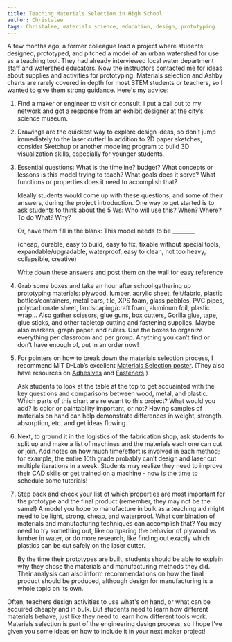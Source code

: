 ```yaml
---
title: Teaching Materials Selection in High School
author: Christalee
tags: Christalee, materials science, education, design, prototyping
---
```


A few months ago, a former colleague lead a project where students designed, prototyped, and pitched a model of an urban watershed for use as a teaching tool. They had already interviewed local water department staff and watershed educators. Now the instructors contacted me for ideas about supplies and activities for prototyping. Materials selection and Ashby charts are rarely covered in depth for most STEM students or teachers, so I wanted to give them strong guidance. Here's my advice:
<!--more-->

1. Find a maker or engineer to visit or consult. I put a call out to my network and got a response from an exhibit designer at the city’s science museum.

2. Drawings are the quickest way to explore design ideas, so don’t jump immediately to the laser cutter! In addition to 2D paper sketches, consider Sketchup or another modeling program to build 3D visualization skills, especially for younger students. 

3. Essential questions: What is the timeline? budget? What concepts or lessons is this model trying to teach? What goals does it serve? What functions or properties does it need to accomplish that?

	Ideally students would come up with these questions, and some of their answers, during the project introduction. One way to get started is to ask students to think about the 5 Ws: Who will use this? When? Where? To do What? Why? 

	Or, have them fill in the blank: This model needs to be ________ 
	
	(cheap, durable, easy to build, easy to fix, fixable without special tools, expandable/upgradable, waterproof, easy to clean, not too heavy, collapsible, creative)

	Write down these answers and post them on the wall for easy reference. 

4. Grab some boxes and take an hour after school gathering up prototyping materials: plywood, lumber, acrylic sheet, felt/fabric, plastic bottles/containers, metal bars, tile, XPS foam, glass pebbles, PVC pipes, polycarbonate sheet, landscaping/craft foam, aluminum foil, plastic wrap... Also gather scissors, glue guns, box cutters, Gorilla glue, tape, glue sticks, and other tabletop cutting and fastening supplies. Maybe also markers, graph paper, and rulers. Use the boxes to organize everything per classroom and per group. Anything you can’t find or don’t have enough of, put in an order now!

5. For pointers on how to break down the materials selection process, I recommend MIT D-Lab’s excellent [Materials Selection poster](https://d-lab.mit.edu/sites/default/files/D-Lab_Learn-It_Material-selection.pdf). (They also have resources on [Adhesives](https://d-lab.mit.edu/sites/default/files/D-Lab_Learn-It_Adhesives.pdf) and [Fasteners](https://d-lab.mit.edu/sites/default/files/D-Lab_Learn-It_Fasteners_0.pdf).)

	Ask students to look at the table at the top to get acquainted with the key questions and comparisons between wood, metal, and plastic. Which parts of this chart are relevant to this project? What would you add? Is color or paintability important, or not? Having samples of materials on hand can help demonstrate differences in weight, strength, absorption, etc. and get ideas flowing.

6. Next, to ground it in the logistics of the fabrication shop, ask students to split up and make a list of machines and the materials each one can cut or join. Add notes on how much time/effort is involved in each method; for example, the entire 10th grade probably can’t design and laser cut multiple iterations in a week. Students may realize they need to improve their CAD skills or get trained on a machine - now is the time to schedule some tutorials!

7. Step back and check your list of which properties are most important for the prototype and the final product (remember, they may not be the same!) A model you hope to manufacture in bulk as a teaching aid might need to be light, strong, cheap, and waterproof. What combination of materials and manufacturing techniques can accomplish that? You may need to try something out, like comparing the behavior of plywood vs. lumber in water, or do more research, like finding out exactly which plastics can be cut safely on the laser cutter.

	By the time their prototypes are built, students should be able to explain why they chose the materials and manufacturing methods they did. Their analysis can also inform recommendations on how the final product should be produced, although design for manufacturing is a whole topic on its own. 

Often, teachers design activities to use what's on hand, or what can be acquired cheaply and in bulk. But students need to learn how different materials behave, just like they need to learn how different tools work. Materials selection is part of the engineering design process, so I hope I've given you some ideas on how to include it in your next maker project!